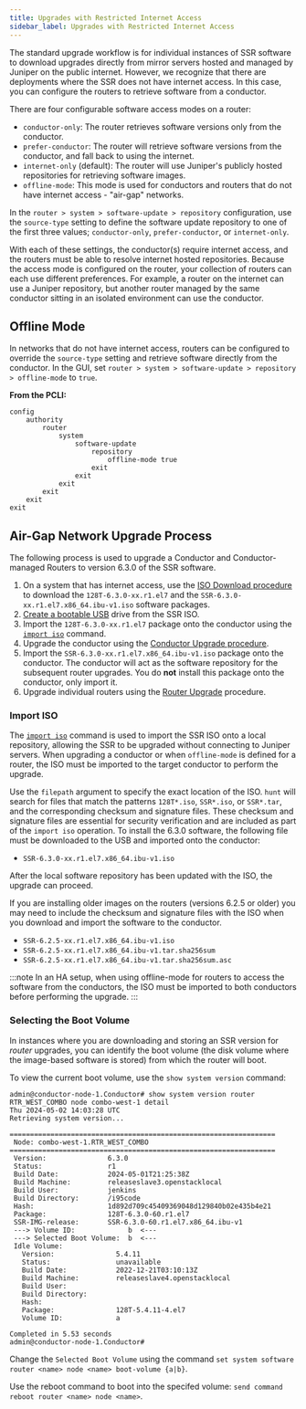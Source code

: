 ```yaml
---
title: Upgrades with Restricted Internet Access
sidebar_label: Upgrades with Restricted Internet Access
---
```


The standard upgrade workflow is for individual instances of SSR software to download upgrades directly from mirror servers hosted and managed by Juniper on the public internet. However, we recognize that there are deployments where the SSR does not have internet access. In this case, you can configure the routers to retrieve software from a conductor.

There are four configurable software access modes on a router:

- `conductor-only`: The router retrieves software versions only from the conductor.
- `prefer-conductor`: The router will retrieve software versions from the conductor, and fall back to using the internet.
- `internet-only` (default): The router will use Juniper's publicly hosted repositories for retrieving software images.
- `offline-mode`: This mode is used for conductors and routers that do not have internet access - "air-gap" networks.

In the `router > system > software-update > repository` configuration, use the `source-type` setting to define the software update repository to one of the first three values; `conductor-only`, `prefer-conductor`, or `internet-only`.

With each of these settings, the conductor(s) require internet access, and the routers must be able to resolve internet hosted repositories. Because the access mode is configured on the router, your collection of routers can each use different preferences. For example, a router on the internet can use a Juniper repository, but another router managed by the same conductor sitting in an isolated environment can use the conductor.

## Offline Mode

In networks that do not have internet access, routers can be configured to override the `source-type` setting and retrieve software directly from the conductor. In the GUI, set `router > system > software-update > repository > offline-mode` to `true`. 

**From the PCLI:**
```
config
    authority
        router
            system
                software-update
                    repository
                        offline-mode true
                    exit
                exit
            exit
        exit
    exit
exit
```
## Air-Gap Network Upgrade Process

The following process is used to upgrade a Conductor and Conductor-managed Routers to version 6.3.0 of the SSR software.

1. On a system that has internet access, use the [ISO Download procedure](intro_downloading_iso.md#downloading-an-iso) to download the `128T-6.3.0-xx.r1.el7` and the `SSR-6.3.0-xx.r1.el7.x86_64.ibu-v1.iso` software packages.
2. [Create a bootable USB](intro_creating_bootable_usb.md) drive from the SSR ISO.
2. Import the `128T-6.3.0-xx.r1.el7` package onto the conductor using the [`import iso`](cli_reference.md#import-iso) command. 
3. Upgrade the conductor using the [Conductor Upgrade procedure](upgrade_ibu_conductor.md).
4. Import the `SSR-6.3.0-xx.r1.el7.x86_64.ibu-v1.iso` package onto the conductor. The conductor will act as the software repository for the subsequent router upgrades. You do **not** install this package onto the conductor, only import it. 
5. Upgrade individual routers using the [Router Upgrade](upgrade_router.md) procedure.

### Import ISO

The [`import iso`](cli_reference.md#import-iso) command is used to import the SSR ISO onto a local repository, allowing the SSR to be upgraded without connecting to Juniper servers. When upgrading a conductor or when `offline-mode` is defined for a router, the ISO must be imported to the target conductor to perform the upgrade. 

Use the `filepath` argument to specify the exact location of the ISO. `hunt` will search for files that match the patterns `128T*.iso`, `SSR*.iso`, or `SSR*.tar`, and the corresponding checksum and signature files. These checksum and signature files are essential for security verification and are included as part of the `import iso` operation. To install the 6.3.0 software, the following file must be downloaded to the USB and imported onto the conductor:

- `SSR-6.3.0-xx.r1.el7.x86_64.ibu-v1.iso`

After the local software repository has been updated with the ISO, the upgrade can proceed.

If you are installing older images on the routers (versions 6.2.5 or older) you may need to include the checksum and signature files with the ISO when you download and import the software to the conductor. 

- `SSR-6.2.5-xx.r1.el7.x86_64.ibu-v1.iso`
- `SSR-6.2.5-xx.r1.el7.x86_64.ibu-v1.tar.sha256sum`
- `SSR-6.2.5-xx.r1.el7.x86_64.ibu-v1.tar.sha256sum.asc`

:::note
In an HA setup, when using offline-mode for routers to access the software from the conductors, the ISO must be imported to both conductors before performing the upgrade.
:::

### Selecting the Boot Volume

In instances where you are downloading and storing an SSR version for *router* upgrades, you can identify the boot volume (the disk volume where the image-based software is stored) from which the router will boot. 

To view the current boot volume, use the `show system version` command: 

```
admin@conductor-node-1.Conductor# show system version router RTR_WEST_COMBO node combo-west-1 detail
Thu 2024-05-02 14:03:28 UTC
Retrieving system version...

=================================================================
 Node: combo-west-1.RTR_WEST_COMBO
=================================================================
 Version:               6.3.0
 Status:                r1
 Build Date:            2024-05-01T21:25:38Z
 Build Machine:         releaseslave3.openstacklocal
 Build User:            jenkins
 Build Directory:       /i95code
 Hash:                  1d892d709c45409369048d129840b02e435b4e21
 Package:               128T-6.3.0-60.r1.el7
 SSR-IMG-release:       SSR-6.3.0-60.r1.el7.x86_64.ibu-v1
 ---> Volume ID:             b  <---
 ---> Selected Boot Volume:  b  <---
 Idle Volume:
   Version:               5.4.11
   Status:                unavailable
   Build Date:            2022-12-21T03:10:13Z
   Build Machine:         releaseslave4.openstacklocal
   Build User:
   Build Directory:
   Hash:
   Package:               128T-5.4.11-4.el7
   Volume ID:             a

Completed in 5.53 seconds
admin@conductor-node-1.Conductor#

```

Change the `Selected Boot Volume` using the command `set system software router <name> node <name> boot-volume {a|b}`.

Use the reboot command to boot into the specifed volume: `send command reboot router <name> node <name>`.
